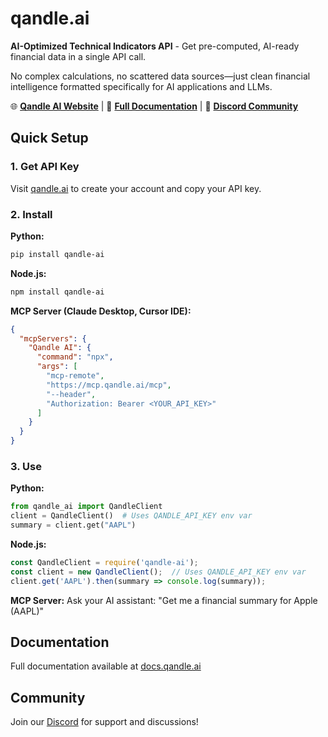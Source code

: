 # qandle.ai

**AI-Optimized Technical Indicators API** - Get pre-computed, AI-ready financial data in a single API call.

No complex calculations, no scattered data sources—just clean financial intelligence formatted specifically for AI applications and LLMs.

🌐 **[Qandle AI Website](https://www.qandle.ai)** | 📖 **[Full Documentation](https://docs.qandle.ai)** | 💬 **[Discord Community](https://discord.gg/hcMZuuaVtq)**

## Quick Setup

### 1. Get API Key
Visit [qandle.ai](https://www.qandle.ai) to create your account and copy your API key.

### 2. Install

**Python:**
```bash
pip install qandle-ai
```

**Node.js:**
```bash
npm install qandle-ai
```

**MCP Server (Claude Desktop, Cursor IDE):**
```json
{
  "mcpServers": {
    "Qandle AI": {
      "command": "npx",
      "args": [
        "mcp-remote",
        "https://mcp.qandle.ai/mcp",
        "--header",
        "Authorization: Bearer <YOUR_API_KEY>"
      ]
    }
  }
}
```

### 3. Use

**Python:**
```python
from qandle_ai import QandleClient
client = QandleClient()  # Uses QANDLE_API_KEY env var
summary = client.get("AAPL")
```

**Node.js:**
```javascript
const QandleClient = require('qandle-ai');
const client = new QandleClient();  // Uses QANDLE_API_KEY env var
client.get('AAPL').then(summary => console.log(summary));
```

**MCP Server:**
Ask your AI assistant: "Get me a financial summary for Apple (AAPL)"

## Documentation

Full documentation available at [docs.qandle.ai](https://docs.qandle.ai)

## Community

Join our [Discord](https://discord.gg/hcMZuuaVtq) for support and discussions!